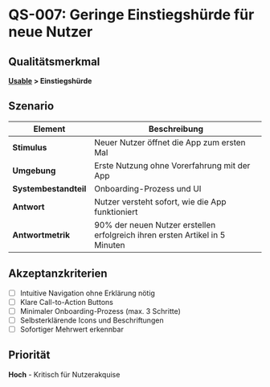 # QS-007: Geringe Einstiegshürde für neue Nutzer

## Qualitätsmerkmal
**[Usable](../10_quality_requirements.md#usable) > Einstiegshürde**

## Szenario

| Element               | Beschreibung                                                    |
|-----------------------|-----------------------------------------------------------------|
| **Stimulus**          | Neuer Nutzer öffnet die App zum ersten Mal                     |
| **Umgebung**          | Erste Nutzung ohne Vorerfahrung mit der App                    |
| **Systembestandteil** | Onboarding-Prozess und UI                                      |
| **Antwort**           | Nutzer versteht sofort, wie die App funktioniert               |
| **Antwortmetrik**     | 90% der neuen Nutzer erstellen erfolgreich ihren ersten Artikel in 5 Minuten |

## Akzeptanzkriterien
- [ ] Intuitive Navigation ohne Erklärung nötig
- [ ] Klare Call-to-Action Buttons
- [ ] Minimaler Onboarding-Prozess (max. 3 Schritte)
- [ ] Selbsterklärende Icons und Beschriftungen
- [ ] Sofortiger Mehrwert erkennbar

## Priorität
**Hoch** - Kritisch für Nutzerakquise